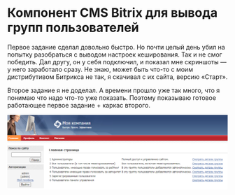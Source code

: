 # Компонент CMS Bitrix для вывода групп пользователей

Первое задание сделал довольно быстро. Но почти целый день убил на попытку разобраться с выводом настроек кеширования. Так и не смог победить. Дал другу, он у себя подключил, и показал мне скриншоты — у него заработало сразу. Не знаю, может быть что-то с моим дистрибутивом Битрикса не так, я скачивал с их сайта, версию «Старт».

Второе задание я не доделал. А времени прошло уже так много, что я понимаю что надо что-то уже показать. Поэтому показываю готовое работающее первое задание + каркас второго.

![alt text](screenshot.png?raw=true "Title")